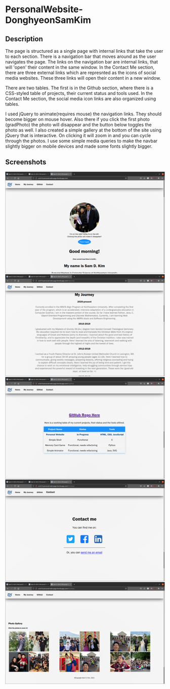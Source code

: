 # PersonalWebsite-DonghyeonSamKim


## Description

The page is structured as a single page with internal links that take the user to each section.
There is a navigation bar that moves around as the user navigates the page. The links on the navigation bar are internal links, that will 'open' their content in the same window. In the Contact Me section, there are three external links which are represnted as the icons of social media websites. These three links will open their content in a new window. 

There are two tables. The first is in the Github section, where there is a CSS-styled table of projects, their current status and tools used. In the Contact Me section, the social media icon links are also organized using tables. 

I used jQuery to animate(requires mouse) the navigation links. They should become bigger on mouse hover. Also there if you click the first photo (gradPhoto) the photo will disappear and the button below toggles the photo as well. I also created a simple gallery at the bottom of the site using jQuery that is interactive. On clicking it will zoom in and you can cycle through the photos. I use some simple media queries to make the navbar slightly bigger on mobile devices and made some fonts slightly bigger. 

## Screenshots

![home](/submissionScreenShots/Home.png)
![MyJourney](/submissionScreenShots/MyJourney.png)
![Github](/submissionScreenShots/Github.png)
![Contact](/submissionScreenShots/Contact.png)
![PhotoGallery](/submissionScreenShots/PhotoGallery.png)
